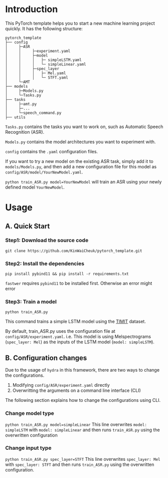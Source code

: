 # Introduction
This PyTorch template helps you to start a new machine learning project quickly. It has the following structure:
```
pytorch_template
├── config
│     ├─ASR
│     │     ├─experiment.yaml
│     │     ├─model
│     │     │   ├─ simpleLSTM.yaml
│     │     │   └─ simpleLinear.yaml
│     │     ├─spec_layer
│     │     │   ├─ Mel.yaml
│     │     │   └─ STFT.yaml
│     └─AMT
├── models
│     ├─Models.py
│     └─Tasks.py
├── tasks
│     ├─amt.py
│     ├─...
│     └─speech_command.py
├── utils
```

`Tasks.py` contains the tasks you want to work on, such as Automatic Speech Recognition (ASR).

`Models.py` contains the model architectures you want to experiment with.

`config` contains the `.yaml` configuration files.

If you want to try a new model on the existing ASR task, simply add it to `models/Models.py`, and then add a new configuration file for this model as `config/ASR/model/YourNewModel.yaml`.

`python train_ASR.py model=YourNewModel` will train an ASR using your newly defined model `YourNewModel`.



# Usage
## A. Quick Start
### Step1: Download the source code
`git clone https://github.com/KinWaiCheuk/pytorch_template.git`

### Step2: Install the dependencies

`pip install pybind11 && pip install -r requirements.txt`

`fastwer` requires `pybind11` to be installed first. Otherwise an error might error

### Step3: Train a model
`python train_ASR.py`

This command trains a simple LSTM model using the [TIMIT](https://catalog.ldc.upenn.edu/LDC93S1) dataset.

By default, train_ASR.py uses the configuration file at `config/ASR/experiment.yaml`. i.e. This model is using Melspectrograms (`spec_layer: Mel`) as the inputs of the LSTM model (`model: simpleLSTM`).

## B. Configuration changes
Due to the usage of `hydra` in this framework, there are two ways to change the configurations.

1. Modifying `config/ASR/experiment.yaml` directly
1. Overwritting the arguments on a command line interface (CLI)

The following section explains how to change the configurations using CLI.
### Change model type
`python train_ASR.py model=simpleLinear`
This line overwrites `model: simpleLSTM` with `model: simpleLinear` and then runs `train_ASR.py` using the overwritten configuration

### Change input type
`python train_ASR.py spec_layer=STFT`
This line overwrites `spec_layer: Mel` with `spec_layer: STFT` and then runs `train_ASR.py` using the overwritten configuration.
